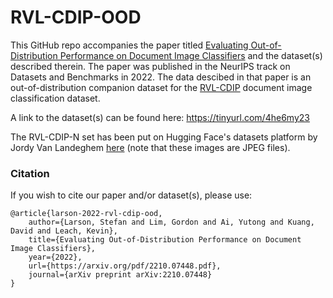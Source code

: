# RVL-CDIP-OOD

This GitHub repo accompanies the paper titled
 [Evaluating Out-of-Distribution Performance on Document Image Classifiers](https://arxiv.org/pdf/2210.07448.pdf)
and the dataset(s) described therein.
The paper was published in the NeurIPS track on Datasets and Benchmarks in 2022.
The data descibed in that paper is an out-of-distribution companion dataset for the [RVL-CDIP](https://huggingface.co/datasets/aharley/rvl_cdip) document image classification dataset.

A link to the dataset(s) can be found here: https://tinyurl.com/4he6my23 

The RVL-CDIP-N set has been put on Hugging Face's datasets platform by Jordy Van Landeghem [here](https://huggingface.co/datasets/jordyvl/RVL-CDIP-N) (note that these images are JPEG files).

### Citation

If you wish to cite our paper and/or dataset(s), please use:

```
@article{larson-2022-rvl-cdip-ood,
    author={Larson, Stefan and Lim, Gordon and Ai, Yutong and Kuang, David and Leach, Kevin},
    title={Evaluating Out-of-Distribution Performance on Document Image Classifiers},
    year={2022},
    url={https://arxiv.org/pdf/2210.07448.pdf},
    journal={arXiv preprint arXiv:2210.07448}
}
```
